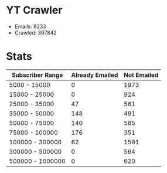 # YT Crawler
- Emails: 8233
- Crawled: 397842

# Stats
| Subscriber Range  | Already Emailed | Not Emailed |
|-------|-------|-------|
| 5000 - 15000 | 0 | 1973 |
| 15000 - 25000 | 0 | 924 |
| 25000 - 35000 | 47 | 561 |
| 35000 - 50000 | 148 | 491 |
| 50000 - 75000 | 140 | 585 |
| 75000 - 100000 | 176 | 351 |
| 100000 - 300000 | 62 | 1591 |
| 300000 - 500000 | 0 | 564 |
| 500000 - 1000000 | 0 | 620 |

